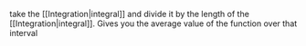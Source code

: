 take the [[Integration|integral]] and divide it by the length of the [[Integration|integral]]. Gives you the average value of the function over that interval